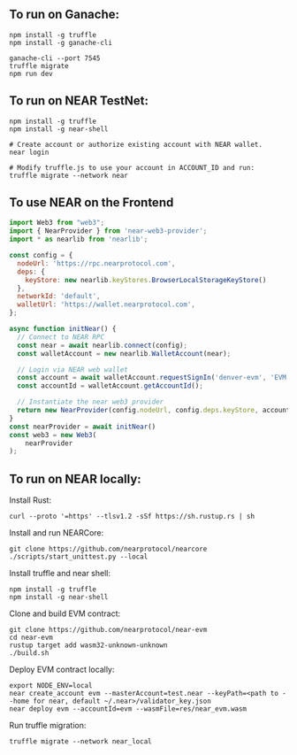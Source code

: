 ## To run on Ganache:

```
npm install -g truffle
npm install -g ganache-cli

ganache-cli --port 7545
truffle migrate 
npm run dev
```

## To run on NEAR TestNet:

```
npm install -g truffle
npm install -g near-shell

# Create account or authorize existing account with NEAR wallet.
near login

# Modify truffle.js to use your account in ACCOUNT_ID and run:
truffle migrate --network near
```

## To use NEAR on the Frontend
```javascript
import Web3 from "web3";
import { NearProvider } from 'near-web3-provider';
import * as nearlib from 'nearlib';

const config = {
  nodeUrl: 'https://rpc.nearprotocol.com',
  deps: {
    keyStore: new nearlib.keyStores.BrowserLocalStorageKeyStore()
  },
  networkId: 'default',
  walletUrl: 'https://wallet.nearprotocol.com',
};

async function initNear() {
  // Connect to NEAR RPC
  const near = await nearlib.connect(config);
  const walletAccount = new nearlib.WalletAccount(near);

  // Login via NEAR web wallet
  const account = await walletAccount.requestSignIn('denver-evm', 'EVM Deployment');
  const accountId = walletAccount.getAccountId();

  // Instantiate the near web3 provider
  return new NearProvider(config.nodeUrl, config.deps.keyStore, accountId, config.networkId, 'denver-evm');
}
const nearProvider = await initNear()
const web3 = new Web3(
    nearProvider
);

```


## To run on NEAR locally:

Install Rust:
```
curl --proto '=https' --tlsv1.2 -sSf https://sh.rustup.rs | sh
```

Install and run NEARCore:
```
git clone https://github.com/nearprotocol/nearcore
./scripts/start_unittest.py --local
```

Install truffle and near shell:
```
npm install -g truffle
npm install -g near-shell
```

Clone and build EVM contract:
```
git clone https://github.com/nearprotocol/near-evm
cd near-evm
rustup target add wasm32-unknown-unknown
./build.sh
```

Deploy EVM contract locally:
```
export NODE_ENV=local
near create_account evm --masterAccount=test.near --keyPath=<path to --home for near, default ~/.near>/validator_key.json
near deploy evm --accountId=evm --wasmFile=res/near_evm.wasm
```

Run truffle migration:
```
truffle migrate --network near_local
```

